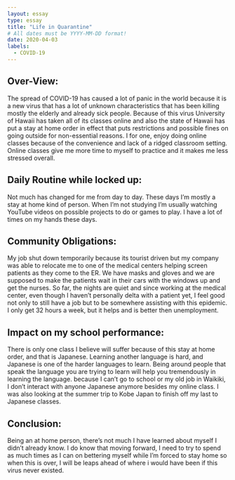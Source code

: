 ```yaml
---
layout: essay
type: essay
title: "Life in Quarantine"
# All dates must be YYYY-MM-DD format!
date: 2020-04-03
labels:
  - COVID-19
---
```


Over-View:
---
The spread of COVID-19 has caused a lot of panic in the world because it is a new virus that has a lot of unknown characteristics that has been killing mostly the elderly and already sick people. Because of this virus University of Hawaii has taken all of its classes online and also the state of Hawaii has put a stay at home order in effect that puts restrictions and possible fines on going outside for non-essential reasons. I for one, enjoy doing online classes because of the convenience and lack of a ridged classroom setting. Online classes give me more time to myself to practice and it makes me less stressed overall.

Daily Routine while locked up:
---
Not much has changed for me from day to day. These days I’m mostly a stay at home kind of person. When I’m not studying I’m usually watching YouTube videos on possible projects to do or games to play. I have a lot of times on my hands these days.
 
 Community Obligations:
 ---
 My job shut down temporarily because its tourist driven but my company was able to relocate me to one of the medical centers helping screen patients as they come to the ER. We have masks and gloves and we are supposed to make the patients wait in their cars with the windows up and get the nurses. So far, the nights are quiet and since working at the medical center, even though I haven’t personally delta with a patient yet, I feel good not only to still have a job but to be somewhere assisting with this epidemic. I only get 32 hours a week, but it helps and is better then unemployment.

Impact on my school performance:
---
There is only one class I believe will suffer because of this stay at home order, and that is Japanese. Learning another language is hard, and Japanese is one of the harder languages to learn. Being around people that speak the language you are trying to learn will help you tremendously in learning the language. because I can’t go to school or my old job in Waikiki, I don’t interact with anyone Japanese anymore besides my online class. I was also looking at the summer trip to Kobe Japan to finish off my last to Japanese classes. 

Conclusion:
---
Being an at home person, there’s not much I have learned about myself I didn’t already know. I do know that moving forward, I need to try to spend as much times as I can on bettering myself while I’m forced to stay home so when this is over, I will be leaps ahead of where i would have been if this virus never existed.

